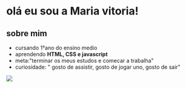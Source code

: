 # olá eu sou a Maria vitoria!

## sobre mim
- cursando 1°ano do ensino medio
- aprendendo **HTML, CSS e javascript**
- meta:"terminar os meus estudos e comecar a trabalha"
- curiosidade: " gosto de assistir, gosto de jogar uno, gosto de sair"

![](https://blogger.googleusercontent.com/img/b/R29vZ2xl/AVvXsEh5yXqo2eRV86Q41NPRsFa_leh8BmGlSgJB700QbR-6BMd57ZxLSMDjBoqvkxTm4a9w0IATT0etvUgvpfKNGoH8f0DcV1AE2qZKqnGCvT6J1LQ91mCy91dJ45KOOzDCex5vEg8IElsvYbA/s1600/Pivot_Wave.gif)

